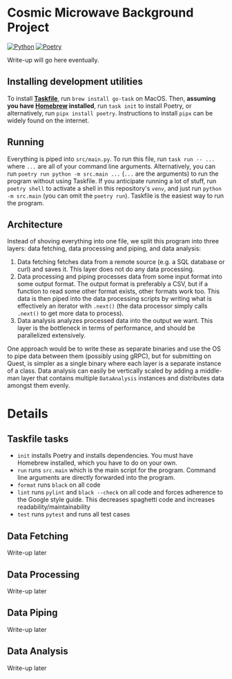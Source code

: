 # Cosmic Microwave Background Project
[![Python](https://img.shields.io/badge/python-3670A0?logo=python&logoColor=ffdd54)](https://www.python.org/)
[![Poetry](https://img.shields.io/endpoint?url=https://python-poetry.org/badge/v0.json)](https://python-poetry.org/)

Write-up will go here eventually.

## Installing development utilities
To install **[Taskfile](https://taskfile.dev/installation)**, run `brew install go-task` on MacOS. Then, **assuming you have [Homebrew](https://brew.sh/) installed**, run `task init` to install Poetry, or alternatively, run `pipx install poetry`. Instructions to install `pipx` can be widely found on the internet.

## Running
Everything is piped into `src/main.py`. To run this file, run `task run -- ...` where `...` are all of your command line arguments. Alternatively, you can run `poetry run python -m src.main ...` (`...` are the arguments) to run the program without using Taskfile. If you anticipate running a lot of stuff, run `poetry shell` to activate a shell in this repository's `venv`, and just run `python -m src.main` (you can omit the `poetry run`). Taskfile is the easiest way to run the program.

## Architecture
Instead of shoving everything into one file, we split this program into three layers: data fetching, data processing and piping, and data analysis:

1. Data fetching fetches data from a remote source (e.g. a SQL database or curl) and saves it. This layer does not do any data processing.
2. Data processing and piping processes data from some input format into some output format. The output format is preferably a CSV, but if a function to read some other format exists, other formats work too. This data is then piped into the data processing scripts by writing what is effectively an iterator with `.next()` (the data processor simply calls `.next()` to get more data to process).
3. Data analysis analyzes processed data into the output we want. This layer is the bottleneck in terms of performance, and should be parallelized extensively.

One approach would be to write these as separate binaries and use the OS to pipe data between them (possibly using gRPC), but for submitting on Quest, is simpler as a single binary where each layer is a separate instance of a class. Data analysis can easily be vertically scaled by adding a middle-man layer that contains multiple `DataAnalysis` instances and distributes data amongst them evenly.

# Details
## Taskfile tasks
- `init` installs Poetry and installs dependencies. You must have Homebrew installed, which you have to do on your own.
- `run` runs `src.main` which is the main script for the program. Command line arguments are directly forwarded into the program.
- `format` runs `black` on all code
- `lint` runs `pylint` and `black --check` on all code and forces adherence to the Google style guide. This decreases spaghetti code and increases readability/maintainability
- `test` runs `pytest` and runs all test cases

## Data Fetching
Write-up later

## Data Processing
Write-up later

## Data Piping
Write-up later

## Data Analysis
Write-up later

